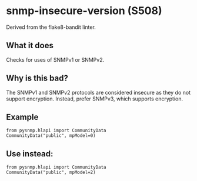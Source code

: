 # snmp-insecure-version (S508)
Derived from the flake8-bandit linter.
## What it does
Checks for uses of SNMPv1 or SNMPv2.
## Why is this bad?
The SNMPv1 and SNMPv2 protocols are considered insecure as they do
not support encryption. Instead, prefer SNMPv3, which supports
encryption.
## Example
```
from pysnmp.hlapi import CommunityData
CommunityData("public", mpModel=0)
```
## Use instead:
```
from pysnmp.hlapi import CommunityData
CommunityData("public", mpModel=2)
```